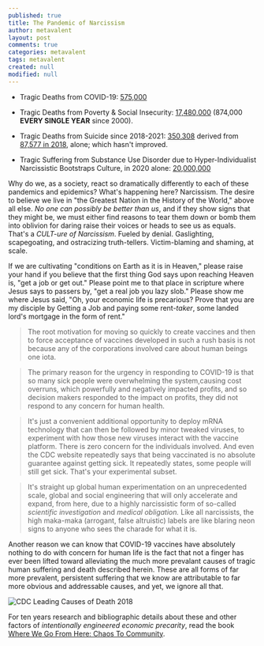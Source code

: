 ```yaml
---
published: true
title: The Pandemic of Narcissism
author: metavalent
layout: post
comments: true
categories: metavalent
tags: metavalent
created: null
modified: null
---
```

* Tragic Deaths from COVID-19: [575,000](https://www.cdc.gov/nchs/covid19/mortality-overview.htm)
* Tragic Deaths from Poverty & Social Insecurity: [17,480,000](https://web.archive.org/web/20210516225639/https://www.publichealth.columbia.edu/public-health-now/news/how-many-us-deaths-are-caused-poverty-lack-education-and-other-social-factors) (874,000 **EVERY SINGLE YEAR** since 2000).
* Tragic Deaths from Suicide since 2018-2021: [350,308](https://www.nimh.nih.gov/health/statistics/suicide#part_154968) derived from [87,577 in 2018](https://www.nimh.nih.gov/health/statistics/suicide#part_154968), alone; which hasn't improved.

* Tragic Suffering from Substance Use Disorder due to Hyper-Individualist Narcissistic Bootstraps Culture, in 2020 alone: [20,000,000](https://youtu.be/Z5UGSfIQJsk)

Why do we, as a society, react so dramatically differently to each of these pandemics and epidemics? What's happening here? Narcissism. The desire to believe we live in "the Greatest Nation in the History of the World," above all else. *No one can possibly be better than us*, and if they show signs that they might be, we must either find reasons to tear them down or bomb them into oblivion for daring raise their voices or heads to see us as equals. That's a *CULT-ure of Narcissism*. Fueled by denial. Gaslighting, scapegoating, and ostracizing truth-tellers. Victim-blaming and shaming, at scale.

If we are cultivating "conditions on Earth as it is in Heaven," please raise your hand if you believe that the first thing God says upon reaching Heaven is, "get a job or get out." Please point me to that place in scripture where Jesus says to passers by, "get a real job you lazy slob." Please show me where Jesus said, "Oh, your economic life is precarious? Prove that you are my disciple by Getting a Job and paying some rent-*taker*, some landed lord's mortgage in the form of rent."

> The root motivation for moving so quickly to create vaccines and then to force acceptance of vaccines developed in such a rush basis is not because any of the corporations involved care about human beings one iota.

> The primary reason for the urgency in responding to COVID-19 is that so many sick people were overwhelming the system,causing cost overruns, which powerfully and negatively impacted profits, and so decision makers responded to the impact on profits, they did not respond to any concern for human health.

> It's just a convenient additional opportunity to deploy mRNA technology that can then be followed by minor tweaked viruses, to experiment with how those new viruses interact with the vaccine platform. There is zero concern for the individuals involved. And even the CDC website repeatedly says that being vaccinated is no absolute guarantee against getting sick. It repeatedly states, some people will still get sick. That's your experimental subset.

> It's straight up global human experimentation on an unprecedented scale, global and social engineering that will only accelerate and expand, from here, due to a highly narcissistic form of so-called *scientific investigation* and *medical obligation.* Like all narcissists, the high maka-maka (arrogant, false altruistic) labels are like blaring neon signs to anyone who sees the charade for what it is.

Another reason we can know that COVID-19 vaccines have absolutely nothing to do with concern for human life is the fact that not a finger has ever been lifted toward alleviating the much more prevalant causes of tragic human suffering and death described herein. These are all forms of far more prevalent, persistent suffering that we know are attributable to far more obvious and addressable causes, and yet, we ignore all that.

![CDC Leading Causes of Death 2018]({{site.baseurl}}/_drafts/CDC_leading_cause_of_death_2018_155160_3.png)

For ten years research and bibliographic details about these and other factors of *intentionally engineered economic precarity*, read the book [Where We Go From Here: Chaos To Community]( https://amzn.to/2URmAjL).